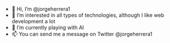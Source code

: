 - 👋 Hi, I’m @jorgeherrera1
- 👀 I’m interested in all types of technologies, although I like web development a lot
- 🌱 I’m currently playing with AI
- 📫 You can send me a message on Twitter @jorgeherrera1

<!---
jorgeherrera1/jorgeherrera1 is a ✨ special ✨ repository because its `README.md` (this file) appears on your GitHub profile.
You can click the Preview link to take a look at your changes.
--->
